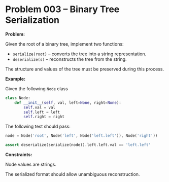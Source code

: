 # Problem 003 – Binary Tree Serialization

**Problem:**

Given the root of a binary tree, implement two functions:

- `serialize(root)` – converts the tree into a string representation.
- `deserialize(s)` – reconstructs the tree from the string.

The structure and values of the tree must be preserved during this process.

**Example:**

Given the following `Node` class
```python
class Node:
    def __init__(self, val, left=None, right=None):
        self.val = val
        self.left = left
        self.right = right
```

The following test should pass:
```python
node = Node('root', Node('left', Node('left.left')), Node('right'))

assert deserialize(serialize(node)).left.left.val == 'left.left'
```

**Constraints:**

Node values are strings.

The serialized format should allow unambiguous reconstruction.
